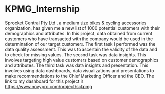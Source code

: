 # KPMG_Internship
Sprocket Central Pty Ltd , a medium size bikes &amp; cycling accessories organization, has given me a new list of 1000 potential customers with their demographics and attributes. In this project, data obtained from current customers who have transacted with the company would be used in the determination of our target customers.
The first task I performed was the data quality assessment. This was to ascertain the validity of the data and to check for missing values.
The second task was data insights. This involves targeting high value customers based on customer demographics and attributes. 
The third task was data insights and presentation. This involves using data dashboards, data visualizations and presentations to make recommendations to the Chief Marketing Officer and the CEO.
The link to my dashboard for this project is https://www.novypro.com/project/sckpmg
